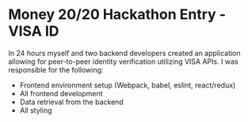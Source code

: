 # Money 20/20 Hackathon Entry - VISA ID

In 24 hours myself and two backend developers created an application allowing for peer-to-peer identity verification utilizing VISA APIs.
I was responsible for the following:
- Frontend environment setup (Webpack, babel, eslint, react/redux)
- All frontend development
- Data retrieval from the backend
- All styling
